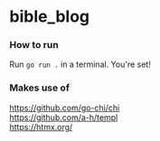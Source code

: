 # bible_blog
### How to run 
Run `go run .` in a terminal. You're set!  

### Makes use of
https://github.com/go-chi/chi  
https://github.com/a-h/templ  
https://htmx.org/  
